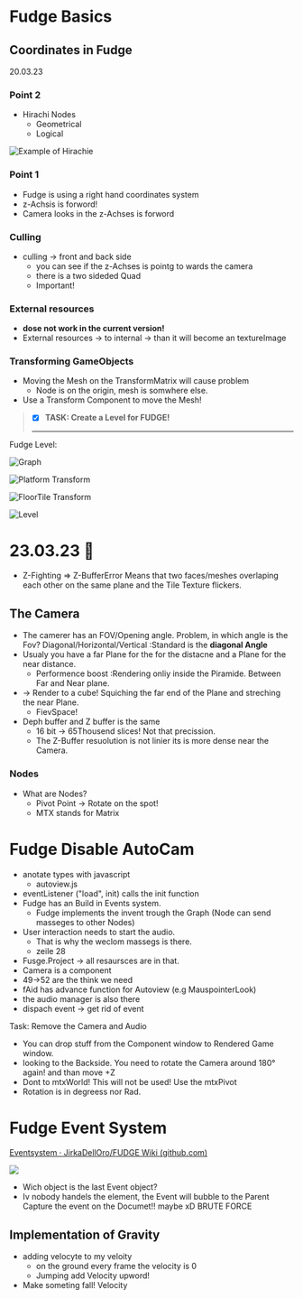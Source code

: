 # Fudge Basics

## Coordinates in Fudge

20.03.23

### Point 2

* Hirachi Nodes
  * Geometrical
  * Logical

![Example of Hirachie](assets/20230320_164654_image.png)

### Point 1

* Fudge is using a right hand coordinates system
* z-Achsis is forword!
* Camera looks in the z-Achses is forword

### Culling

* culling -> front and back side
  * you can see if the z-Achses is pointg to wards the camera
  * there is a two sideded Quad
  * Important!

### External resources

* **dose not work in the current version!**
* External resources -> to internal -> than it will become an textureImage

### Transforming GameObjects

* Moving the Mesh on the TransformMatrix will cause problem
  * Node is on the origin, mesh is somwhere else.
* Use a Transform Component to move the Mesh!

> * [X] **TASK: Create a Level for FUDGE!**
>
> ---

Fudge Level:

![Graph](assets/20230320_193625_image.png)

![Platform Transform](assets/20230320_193658_image.png)

![FloorTile Transform](assets/20230320_193732_image.png)

![Level](assets/20230320_193829_image.png)

# 23.03.23 :date:

* Z-Fighting => Z-BufferError Means that two faces/meshes overlaping each other on the same plane and the Tile Texture flickers.

## The Camera

* The camerer has an FOV/Opening angle. Problem, in which angle is the Fov? Diagonal/Horizontal/Vertical :Standard is the **diagonal Angle**
* Usualy you have a far Plane for the for the distacne and a Plane for the near distance.
  * Performence boost :Rendering onliy inside the Piramide. Between Far and Near plane.
* -> Render to a cube! Squiching the far end of the Plane and streching the near Plane.
  * FievSpace!
* Deph buffer and Z buffer is the same
  * 16 bit -> 65Thousend slices! Not that precission.
  * The Z-Buffer resuolution is not linier its is more dense near the Camera.

### Nodes

* What are Nodes?
  * Pivot Point -> Rotate on the spot!
  * MTX stands for Matrix

# Fudge Disable AutoCam

* anotate types with javascript
  * autoview.js
* eventListener ("load", init) calls the init function
* Fudge has an Build in Events system.
  * Fudge implements the invent trough the Graph (Node can send masseges to other Nodes)
* User interaction needs to start the audio.
  * That is why the weclom massegs is there.
  * zeile 28
* Fusge.Project -> all resaursces are in that.
* Camera is a component
* 49->52 are the think we need
* fAid has advance function for Autoview (e.g MauspointerLook)
* the audio manager is also there
* dispach event -> get rid of event

Task: Remove the Camera and Audio

* You can drop stuff from the Component window to Rendered Game window.
* looking to the Backside. You need to rotate the Camera around 180° again! and than move +Z
* Dont to mtxWorld! This will not be used! Use the mtxPivot
* Rotation is in degreess nor Rad.

# Fudge Event System

[Eventsystem · JirkaDellOro/FUDGE Wiki (github.com)](https://github.com/JirkaDellOro/FUDGE/wiki/Eventsystem)

![](assets/20230327_164759_image.png)

* Wich object is the last Event object?
* Iv nobody handels the element, the Event will bubble to the Parent Capture the event on the Documet!! maybe xD BRUTE FORCE

## Implementation of Gravity

* adding velocyte to my veloity
  * on the ground every frame the velocity is 0
  * Jumping add Velocity upword!
* Make someting fall! Velocity
